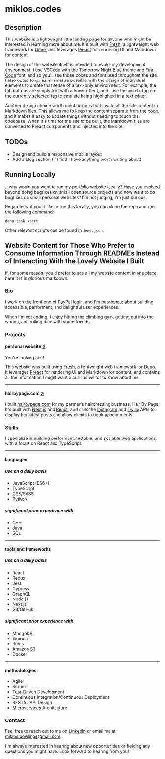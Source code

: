# miklos.codes

## Description

This website is a lightweight little landing page for anyone who might be
interested in learning more about me. It's built with
[Fresh](https://fresh.deno.dev), a lightweight web framework for
[Deno](https://deno.com), and leverages [Preact](https://preactjs.com) for
rendering UI and Markdown for content.

The design of the website itself is intended to evoke my development
environment. I use VSCode with the
[Tomorrow Night Blue](https://github.com/chriskempson/tomorrow-theme) theme and
[Fira Code](https://github.com/tonsky/FiraCode) font, and so you'll see those
colors and font used throughout the site. I also opted to go as minimal as
possible with the design of individual elements to create that sense of a
text-only environment. For example, the tab buttons are simply text with a hover
effect, and I use the `<mark>` tag on the currently selected tag to emulate
being highlighted in a text editor.

Another design choice worth mentioning is that I write all the site content in
Markdown files. This allows me to keep the content separate from the code, and
it makes it easy to update things without needing to touch the codebase. When
it's time for the site to be built, the Markdown files are converted to Preact
components and injected into the site.

## TODOs

- Design and build a responsive mobile layout
- Add a blog section (If I find I have anything worth writing about)

## Running Locally

...why would you want to run my portfolio website locally? Have you evolved
beyond doing bugfixes on small open source projects and now want to do bugfixes
on small personal websites? I'm not judging, I'm just curious.

Regardless, if you'd like to run this locally, you can clone the repo and run
the following command:

`deno task start`

Other relevant scripts can be found in `deno.json`.

## Website Content for Those Who Prefer to Consume Information Through READMEs Instead of Interacting With the Lovely Website I Built

If, for some reason, you'd prefer to see all my website content in one place,
here it is in glorious markdown:

### Bio

I work on the front end of [PayPal login](https://paypal.com/login), and I'm
passionate about building accessible, performant, and delightful user
experiences.

When I'm not coding, I enjoy hitting the climbing gym, getting out into the
woods, and rolling dice with some friends.

### Projects

#### personal website [↗](https://github.com/Miklos24/portfolio)

You're looking at it!

This website was built using [Fresh](https://fresh.deno.dev), a lightweight web
framework for [Deno](https://deno.com). It leverages
[Preact](https://preactjs.com) for rendering UI and Markdown for content, and
contains all the information I might want a curious visitor to know about me.

---

#### hairbypage.com [↗](https://github.com/Miklos24/hair-by-page)

I built [hairbypage.com](https://hairbypage.com) for my partner's hairdressing
business, Hair By Page. It's built with [Next.js](https://nextjs.org) and
[React](https://reactjs.org), and calls the
[Instagram](https://developers.facebook.com/docs/instagram-basic-display-api/)
and [Twilio](https://www.twilio.com/docs/messaging) APIs to display her latest
posts and allow clients to book appointments.

### Skills

I specialize in building performant, testable, and scalable web applications
with a focus on React and TypeScript.

---

#### languages

##### use on a daily basis

- JavaScript (ES6+)
- TypeScript
- CSS/SASS
- Python

##### significant prior experience with

- C++
- Java
- SQL

---

#### tools and frameworks

##### use on a daily basis

- React
- Redux
- Jest
- Cypress
- GraphQL
- Node.js
- Next.js
- Git/GitHub

##### significant prior experience with

- MongoDB
- Express
- Redis
- Amazon S3
- Docker

---

#### methodologies

- Agile
- Scrum
- Test-Driven Development
- Continuous Integration/Continuous Deployment
- RESTful API Design
- Microservices Architecture

### Contact

Feel free to reach out to me on
[LinkedIn](https://www.linkedin.com/in/miklosbowling) or email me at
[miklos.bowling@gmail.com](mailto:miklos.bowling@gmail.com).

I'm always interested in hearing about new opportunities or fielding any
questions you might have. Look forward to hearing from you!
